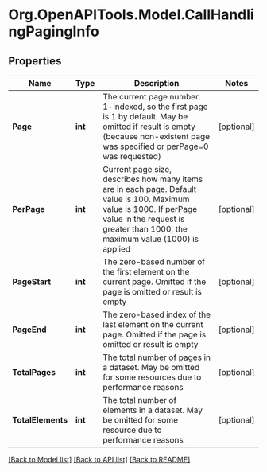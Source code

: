 
# Org.OpenAPITools.Model.CallHandlingPagingInfo

## Properties

Name | Type | Description | Notes
------------ | ------------- | ------------- | -------------
**Page** | **int** | The current page number. 1-indexed, so the first page is 1 by default. May be omitted if result is empty (because non-existent page was specified or perPage&#x3D;0 was requested) | [optional] 
**PerPage** | **int** | Current page size, describes how many items are in each page. Default value is 100. Maximum value is 1000. If perPage value in the request is greater than 1000, the maximum value (1000) is applied | [optional] 
**PageStart** | **int** | The zero-based number of the first element on the current page. Omitted if the page is omitted or result is empty | [optional] 
**PageEnd** | **int** | The zero-based index of the last element on the current page. Omitted if the page is omitted or result is empty | [optional] 
**TotalPages** | **int** | The total number of pages in a dataset. May be omitted for some resources due to performance reasons | [optional] 
**TotalElements** | **int** | The total number of elements in a dataset. May be omitted for some resource due to performance reasons | [optional] 

[[Back to Model list]](../README.md#documentation-for-models)
[[Back to API list]](../README.md#documentation-for-api-endpoints)
[[Back to README]](../README.md)

